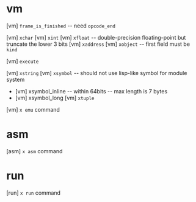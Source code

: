 # vm

[vm] `frame_is_finished` -- need `opcode_end`

[vm] `xchar`
[vm] `xint`
[vm] `xfloat` -- double-precision floating-point but truncate the lower 3 bits
[vm] `xaddress`
[vm] `xobject` -- first field must be `kind`

[vm] `execute`

[vm] `xstring`
[vm] `xsymbol` -- should not use lisp-like symbol for module system
- [vm] xsymbol_inline -- within 64bits -- max length is 7 bytes
- [vm] xsymbol_long
[vm] `xtuple`

[vm] `x emu` command

# asm

[asm] `x asm` command

# run

[run] `x run` command
